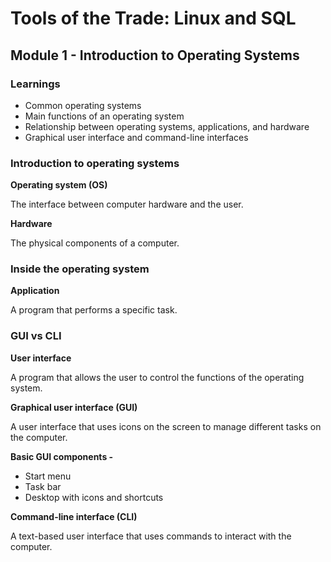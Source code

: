 # Tools of the Trade: Linux and SQL

## Module 1 - Introduction to Operating Systems

### Learnings

- Common operating systems
- Main functions of an operating system
- Relationship between operating systems, applications, and hardware
- Graphical user interface and command-line interfaces

### Introduction to operating systems

**Operating system (OS)**

The interface between computer hardware and the user.

**Hardware**

The physical components of a computer.


### Inside the operating system

**Application**

A program that performs a specific task.


### GUI vs CLI

**User interface**

A program that allows the user to control the functions of the operating system.

**Graphical user interface (GUI)**

A user interface that uses icons on the screen to manage different tasks on the computer.

**Basic GUI components -**

- Start menu
- Task bar
- Desktop with icons and shortcuts

**Command-line interface (CLI)**

A text-based user interface that uses commands to interact with the computer.


